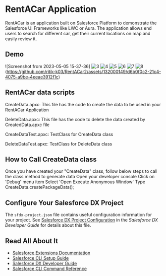 # RentACar Application

RentACar is an application built on Salesforce Platform to demonstrate the Salesforce UI Frameworks like LWC or Aura. The application allows end users to search for different car, get their current locations on map and easily review it.

## Demo
![Screenshot from 2023-05-05 15-37-36]
![3](https://github.com/ritik-k03/RentACar2/assets/132000149/843c3dc3-3685-4adf-86d1-47853ae8531c)
![4](https://github.com/ritik-k03/RentACar2/assets/132000149/f99b3f96-4bf3-4b5f-bd36-d18cc3826241)
![5](https://github.com/ritik-k03/RentACar2/assets/132000149/964371f9-f350-42b2-8ec6-3e14bba90f6f)
![6](https://github.com/ritik-k03/RentACar2/assets/132000149/99c60f6f-d4b6-44a3-a17d-a6e9e0c1e41f)
![7](https://github.com/ritik-k03/RentACar2/assets/132000149/62f45798-a77c-4459-b13e-b1541249ad2a)
![8](https://github.com/ritik-k03/RentACar2/assets/132000149/014ed06f-a51b-4937-81eb-9da7743a009f)
(https://github.com/ritik-k03/RentACar2/assets/132000149/d6b0f0c2-21c4-4075-a9be-4eeae3912f1c)

## RentACar data scripts

CreateData.apxc: This file has the code to create the data to be used in your RentACar Application

DeleteData.apxc: This file has the code to delete the data created by CreatedData.apxc file

CreateDataTest.apxc: TestClass for CreateData class

DeleteDataTest.apxc: TestClass for DeleteData class

## How to Call CreateData class

Once you have created your "CreateData" class, follow below steps to call the class method to generate data
Open your developer console
Click on 'Debug' menu item
Select 'Open Execute Anonymous Window'
Type CreateData.createPackageData();

## Configure Your Salesforce DX Project

The `sfdx-project.json` file contains useful configuration information for your project. See [Salesforce DX Project Configuration](https://developer.salesforce.com/docs/atlas.en-us.sfdx_dev.meta/sfdx_dev/sfdx_dev_ws_config.htm) in the _Salesforce DX Developer Guide_ for details about this file.

## Read All About It

- [Salesforce Extensions Documentation](https://developer.salesforce.com/tools/vscode/)
- [Salesforce CLI Setup Guide](https://developer.salesforce.com/docs/atlas.en-us.sfdx_setup.meta/sfdx_setup/sfdx_setup_intro.htm)
- [Salesforce DX Developer Guide](https://developer.salesforce.com/docs/atlas.en-us.sfdx_dev.meta/sfdx_dev/sfdx_dev_intro.htm)
- [Salesforce CLI Command Reference](https://developer.salesforce.com/docs/atlas.en-us.sfdx_cli_reference.meta/sfdx_cli_reference/cli_reference.htm)


